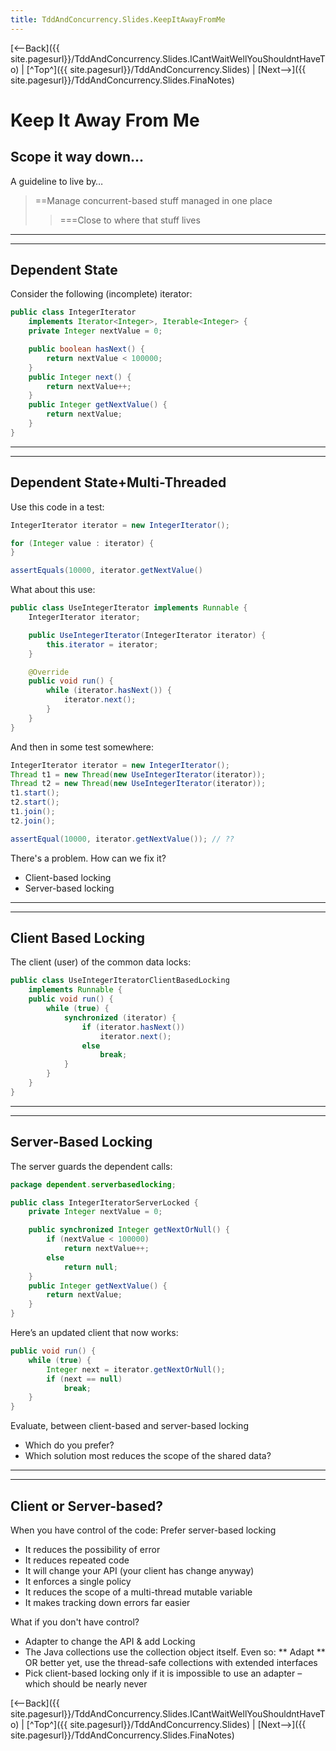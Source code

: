 ```yaml
---
title: TddAndConcurrency.Slides.KeepItAwayFromMe
---
```

[<--Back]({{ site.pagesurl}}/TddAndConcurrency.Slides.ICantWaitWellYouShouldntHaveTo) | [^Top^]({{ site.pagesurl}}/TddAndConcurrency.Slides) | [Next-->]({{ site.pagesurl}}/TddAndConcurrency.Slides.FinaNotes)

# Keep It Away From Me

## Scope it way down...
A guideline to live by…
> ==Manage concurrent-based stuff managed in one place
>> ===Close to where that stuff lives
----
----
## Dependent State
Consider the following (incomplete) iterator:
```java
public class IntegerIterator 
	implements Iterator<Integer>, Iterable<Integer> {
    private Integer nextValue = 0;

    public boolean hasNext() {
        return nextValue < 100000;
    }
    public Integer next() {
        return nextValue++;
    }
    public Integer getNextValue() {
        return nextValue;
    }
}
```
----
----
## Dependent State+Multi-Threaded
Use this code in a test:
```java
IntegerIterator iterator = new IntegerIterator();

for (Integer value : iterator) {
}

assertEquals(10000, iterator.getNextValue()
```

What about this use:
```java
public class UseIntegerIterator implements Runnable {
    IntegerIterator iterator;

    public UseIntegerIterator(IntegerIterator iterator) {
        this.iterator = iterator;
    }

    @Override
    public void run() {
        while (iterator.hasNext()) {
            iterator.next();
        }
    }
}
```
And then in some test somewhere:
```java
IntegerIterator iterator = new IntegerIterator();
Thread t1 = new Thread(new UseIntegerIterator(iterator));
Thread t2 = new Thread(new UseIntegerIterator(iterator));
t1.start();
t2.start();
t1.join();
t2.join();

assertEqual(10000, iterator.getNextValue()); // ?? 

```

There's a problem. How can we fix it?
* Client-based locking
* Server-based locking
----
----
## Client Based Locking
The client (user) of the common data locks:
```java
public class UseIntegerIteratorClientBasedLocking 
    implements Runnable {
    public void run() {
        while (true) {
            synchronized (iterator) {
                if (iterator.hasNext())
                    iterator.next();
                else
                    break;
            }
        }
    }
}
```
----
----
## Server-Based Locking
The server guards the dependent calls:
```java
package dependent.serverbasedlocking;

public class IntegerIteratorServerLocked {
    private Integer nextValue = 0;

    public synchronized Integer getNextOrNull() {
        if (nextValue < 100000)
            return nextValue++;
        else
            return null;
    }
    public Integer getNextValue() {
        return nextValue;
    }
}
```

Here’s an updated client that now works:
```java
public void run() {
    while (true) {
        Integer next = iterator.getNextOrNull();
        if (next == null)
            break;
    }
}
```

Evaluate, between client-based and server-based locking
* Which do you prefer?
* Which solution most reduces the scope of the shared data?
----
----
## Client or Server-based?
When you have control of the code: Prefer server-based locking
* It reduces the possibility of error
* It reduces repeated code
* It will change your API (your client has change anyway)
* It enforces a single policy
* It reduces the scope of a multi-thread mutable variable
* It makes tracking down errors far easier

What if you don't have control?
*  Adapter to change the API & add Locking
* The Java collections use the collection object itself. Even so:
** Adapt 
** OR better yet, use the thread-safe collections with extended interfaces
* Pick client-based locking only if it is impossible to use an adapter – which should be nearly never

[<--Back]({{ site.pagesurl}}/TddAndConcurrency.Slides.ICantWaitWellYouShouldntHaveTo) | [^Top^]({{ site.pagesurl}}/TddAndConcurrency.Slides) | [Next-->]({{ site.pagesurl}}/TddAndConcurrency.Slides.FinaNotes)